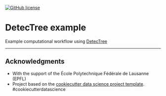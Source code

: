 [![GitHub license](https://img.shields.io/github/license/martibosch/detectree-example.svg)](https://github.com/martibosch/detectree-example/blob/master/LICENSE)

# DetecTree example

Example computational workflow using [DetecTree](https://github.com/martibosch/detectree)

--------

## Acknowledgments

* With the support of the École Polytechnique Fédérale de Lausanne (EPFL)
* Project based on the [cookiecutter data science project template](https://drivendata.github.io/cookiecutter-data-science). #cookiecutterdatascience
